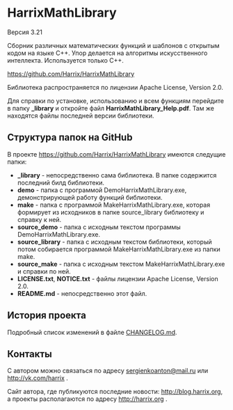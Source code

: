 HarrixMathLibrary
=================

Версия 3.21

Сборник различных математических функций и шаблонов с открытым кодом на языке C++. Упор делается на алгоритмы искусственного интеллекта. Используется только C++.

https://github.com/Harrix/HarrixMathLibrary

Библиотека распространяется по лицензии Apache License, Version 2.0.

Для справки по установке, использованию и всем функциям перейдите в папку **_library** и откройте файл **HarrixMathLibrary_Help.pdf**. Там же находятся файлы последней версии библиотеки.

Структура папок на GitHub
-------------------------

В проекте https://github.com/Harrix/HarrixMathLibrary имеются следущие папки:

 * **_library** - непосредственно сама библиотека. В папке содержится последний билд библиотеки.
 * **demo** - папка с программой DemoHarrixMathLibrary.exe, демонстрирующей работу функций библиотеки.
 * **make** - папка с программой MakeHarrixMathLibrary.exe, которая формирует из исходников в папке source_library библиотеку и справку к ней.
 * **source_demo** - папка с исходным текстом программы DemoHarrixMathLibrary.exe.
 * **source_library** - папка с исходным текстом библиотеки, который потом собирается программой MakeHarrixMathLibrary.exe из папки make.
 * **source_make** - папка с исходным текстом MakeHarrixMathLibrary.exe и справки по ней.
 * **LICENSE.txt**, **NOTICE.txt** - файлы лицензии Apache License, Version 2.0.
 * **README.md** - непосредственно этот файл.

История проекта
---------------

Подробный список изменений в файле [CHANGELOG.md](../master/CHANGELOG.md).

Контакты
--------

С автором можно связаться по адресу sergienkoanton@mail.ru или  http://vk.com/harrix .

Сайт автора, где публикуются последние новости: http://blog.harrix.org, а проекты располагаются по адресу http://harrix.org .